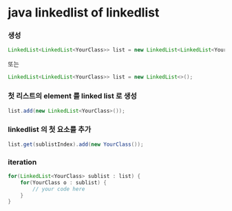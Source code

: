 # java linkedlist of linkedlist

### 생성
```java
LinkedList<LinkedList<YourClass>> list = new LinkedList<LinkedList<YourClass>>();
```
또는
``` java
LinkedList<LinkedList<YourClass>> list = new LinkedList<>();
```

### 첫 리스트의 element 를 linked list 로 생성
```java
list.add(new LinkedList<YourClass>());
```

### linkedlist 의 첫 요소를 추가
```java
list.get(sublistIndex).add(new YourClass());
```

### iteration
```java
for(LinkedList<YourClass> sublist : list) {
    for(YourClass o : sublist) {
        // your code here
    }
}
```
